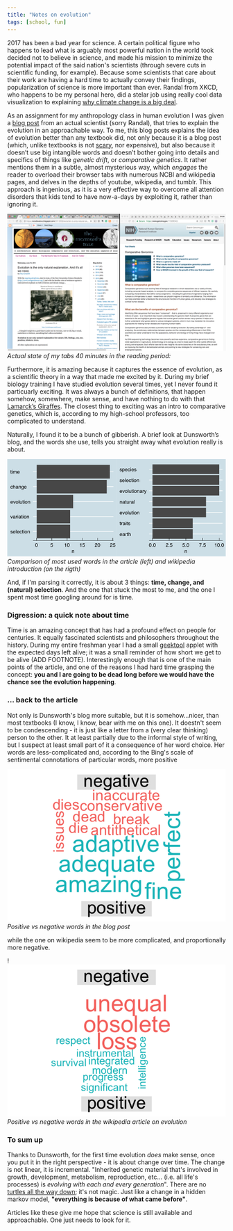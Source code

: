 ```yaml
---
title: "Notes on evolution"
tags: [school, fun]
---
```


2017 has been a bad year for science.
A certain political figure who happens to lead what is arguably most powerful nation in the world took decided not to believe in science, and made his mission to minimize the potential impact of the said nation's scientists (through severe cuts in scientific funding, for example). Because some scientists that care about their work are having a hard time to actually convey their findings, popularization of science is more important than ever. Randal from XKCD, who happens to be my personal hero, did a stelar job using really cool data visualization to explaining [why climate change is a big deal](https://xkcd.com/1732/).

As an assignment for my anthropology class in human evolution I was given a [blog post](https://ecodevoevo.blogspot.com/2013/06/evolution-is-only-natural-explanation.html) from an actual scientist (sorry Randal), that tries to explain the evolution in an approachable way. To me, this blog posts explains the idea of evolution better than any textbook did, not only because it is a blog post (which, unlike textbooks is not [scary](https://cnet4.cbsistatic.com/img/f7_I9wHgPC6ZPJW-hLtuI0LZWF4=/0x94:1200x700/fit-in/970x0/2015/03/30/86f92c8d-4d7d-4074-88a8-554a19b76346/monsterbook1.jpg), nor expensive), but also because it doesn’t use big intangible words and doesn’t bother going into details and specifics of things like _genetic drift_, or _comparative genetics_. It rather mentions them in a subtle, almost mysterious way, which _engages_ the reader to overload their browser tabs with numerous NCBI and wikipedia pages, and delves in the depths of youtube, wikipedia, and tumblr. This approach is ingenious, as it is a very effective way to overcome all attention disorders that kids tend to have now-a-days by exploiting it, rather than ignoring it.


![Actual state of my tabs 40 minutes in](../assets/EVO_chrome_tabs.png)
_Actual state of my tabs 40 minutes in the reading period:_


Furthermore, it is amazing because it captures the essence of evolution, as a scientific theory in a way that made me excited by it. During my brief biology training I have studied evolution several times, yet I never found it particuarly exciting.
It was always a bunch of definitions, that happen somehow, somewhere, make sense, and have nothing to do with that [Lamarck’s Giraffes](http://hawaiireedlab.com/wpress/wp-content/uploads/2016/05/lamarck_giraffe2.jpg). The closest thing to exciting was an intro to comparative genetics, which is, according to my high-school professors, too complicated to understand. 

Naturally, I found it to be a bunch of gibberish. A brief look at Dunsworth’s blog, and the words she use, tells you straight away what evolution really is about.

![Comparison of most used words in the article (left) and wikipedia introduction (on the rigth)](../assets/EVO_word_freq.png)
_Comparison of most used words in the article (left) and wikipedia introduction (on the rigth)_

And, if I'm parsing it correctly, it is about 3 things: **time, change, and (natural) selection**. And the one that stuck the most to me, and the one I spent most time googling around for is time.

### Digression: a quick note about time
Time is an amazing concept that has had a profound effect on people for centuries. It equally fascinated scientists and philosophers throughout the history. During my entire freshman year I had a small [geektool](https://www.tynsoe.org/v2/geektool/) applet with the expected days left alive; it was a small reminder of how short we get to be alive (ADD FOOTNOTE). Interestingly enough that is one of the main points of the article, and one of the reasons I had hard time grasping the concept: **you and I are going to be dead long before we would have the chance see the evolution happening**. 

### ... back to the article

Not only is Dunsworth's blog more suitable, but it is somehow...nicer, than most textbooks (I know, I know, bear with me on this one). It doestn't seem to be condescending - it is just like a letter from a (very clear thinking) person to the other. It at least partially due to the informal style of writing, but I suspect at least small part of it a consequence of her word choice. Her words are less-complicated and, according to the Bing's scale of sentimental connotations of particular words, more positive


![Positive vs negative words in the blog post](../assets/EVO_wc_evo.png)
 _Positive vs negative words in the blog post_

while the one on wikipedia seem to be more complicated, and proportionally more negative.

!![Positive vs negative words in the wikipedia article on evolution](../assets/EVO_wc_wiki.png)
_Positive vs negative words in the wikipedia article on evolution_

### To sum up

Thanks to Dunsworth, for the first time evolution _does_ make sense, once you put it in the right perspective - it is about change over time. The change is not linear, it is incremental. "Inherited genetic material that's involved in growth, development, metabolism, reproduction, etc... (i.e. all life's processes) is *evolving with each and every generation*". There are no [turtles all the way down](https://en.wikipedia.org/wiki/Turtles_all_the_way_down); it's not magic. Just like a change in a hidden markov model, **"everything is because of what came before"**.


Articles like these give me hope that science is still available and approachable. One just needs to look for it.